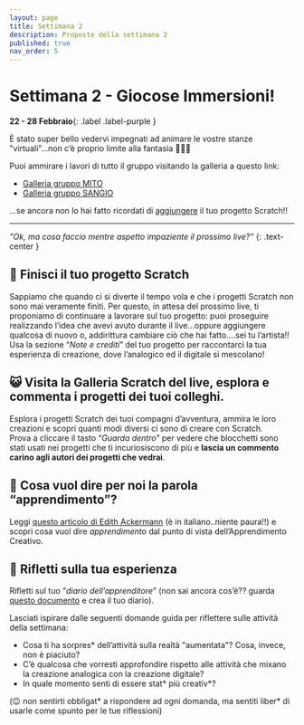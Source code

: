```yaml
---
layout: page
title: Settimana 2
description: Proposte della settimana 2
published: true
nav_order: 5
---
```


# Settimana 2 - Giocose Immersioni!

**22 - 28 Febbraio**{: .label .label-purple }

È stato super bello vedervi impegnati ad animare le vostre stanze "virtuali"...non c’è proprio limite alla fantasia 🤩🤩🤩 

Puoi ammirare i lavori di tutto il gruppo visitando la galleria a questo link:
- [Galleria gruppo MITO](https://scratch.mit.edu/studios/28739854/)
- [Galleria gruppo SANGIO](https://scratch.mit.edu/studios/28739949/)

...se ancora non lo hai fatto ricordati di [aggiungere](https://drive.google.com/file/d/1kO9k1EX1fn8MxGqyK0O1Qe7nC4kLEXeQ/view?usp=sharing) il tuo progetto Scratch!!

---

_"Ok, ma cosa faccio mentre aspetto impaziente il prossimo live?"_
{: .text-center }


## 🎨 Finisci il tuo progetto Scratch

Sappiamo che quando ci si diverte il tempo vola e che i progetti Scratch non sono mai veramente finiti. Per questo, in attesa del prossimo live, ti proponiamo di continuare a lavorare sul tuo progetto: puoi proseguire realizzando l’idea che avevi avuto durante il live...oppure aggiungere qualcosa di nuovo o, addirittura cambiare ciò che hai fatto….sei tu l’artista!!<br>Usa la sezione “_Note e crediti_” del tuo progetto per raccontarci la tua esperienza di creazione, dove l’analogico ed il digitale si mescolano!


## 😺 Visita la Galleria Scratch del live, esplora e commenta i progetti dei tuoi colleghi.

Esplora i progetti Scratch dei tuoi compagni d’avventura, ammira le loro creazioni e scopri quanti modi diversi ci sono di creare con Scratch.<br> 
Prova a cliccare il tasto “_Guarda dentro_” per vedere che blocchetti sono stati usati nei progetti che ti incuriosiscono di più e **lascia un commento carino agli autori dei progetti che vedrai**.


## 📖 Cosa vuol dire per noi la parola “apprendimento”?

Leggi [questo articolo di Edith Ackermann](https://drive.google.com/file/d/1sHeLe7aqS51zPY-y7lfaJ7e5LfTTXf06/view?usp=sharing) (è in italiano..niente paura!!) e scopri cosa vuol dire _apprendimento_ dal punto di vista dell’Apprendimento Creativo. 

            
## 📝 Rifletti sulla tua esperienza

Rifletti sul tuo “_diario dell’apprenditore_” (non sai ancora cos’è?? guarda [questo documento](https://drive.google.com/file/d/1yhmOYhEYqggVVKbSgFURMVFMrmoqCawc/view?usp=sharing) e crea il tuo diario).

Lasciati ispirare dalle seguenti domande guida per riflettere sulle attività della settimana:

- Cosa ti ha sorpres* dell’attività sulla realtà "aumentata"? Cosa, invece, non è piaciuto?
- C’è qualcosa che vorresti approfondire rispetto alle attività che mixano la creazione analogica con la creazione digitale?
- In quale momento senti di essere stat* più creativ*?

(😉 non sentirti obbligat* a rispondere ad ogni domanda, ma sentiti liber* di usarle come spunto per le tue riflessioni)

